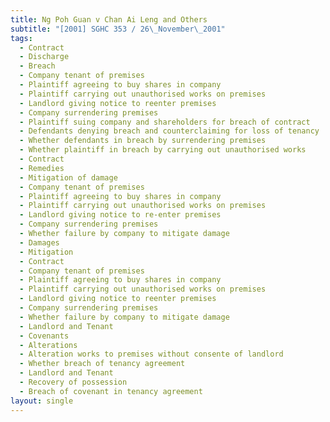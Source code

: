 ```yaml
---
title: Ng Poh Guan v Chan Ai Leng and Others
subtitle: "[2001] SGHC 353 / 26\_November\_2001"
tags:
  - Contract
  - Discharge
  - Breach
  - Company tenant of premises
  - Plaintiff agreeing to buy shares in company
  - Plaintiff carrying out unauthorised works on premises
  - Landlord giving notice to reenter premises
  - Company surrendering premises
  - Plaintiff suing company and shareholders for breach of contract
  - Defendants denying breach and counterclaiming for loss of tenancy
  - Whether defendants in breach by surrendering premises
  - Whether plaintiff in breach by carrying out unauthorised works
  - Contract
  - Remedies
  - Mitigation of damage
  - Company tenant of premises
  - Plaintiff agreeing to buy shares in company
  - Plaintiff carrying out unauthorised works on premises
  - Landlord giving notice to re-enter premises
  - Company surrendering premises
  - Whether failure by company to mitigate damage
  - Damages
  - Mitigation
  - Contract
  - Company tenant of premises
  - Plaintiff agreeing to buy shares in company
  - Plaintiff carrying out unauthorised works on premises
  - Landlord giving notice to reenter premises
  - Company surrendering premises
  - Whether failure by company to mitigate damage
  - Landlord and Tenant
  - Covenants
  - Alterations
  - Alteration works to premises without consente of landlord
  - Whether breach of tenancy agreement
  - Landlord and Tenant
  - Recovery of possession
  - Breach of covenant in tenancy agreement
layout: single
---
```


